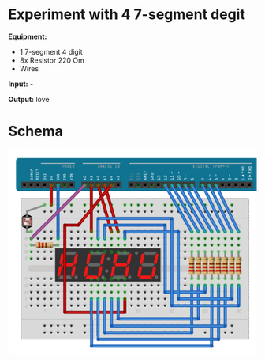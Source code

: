 # Experiment with 4 7-segment degit
**Equipment:**
- 1 7-segment 4 digit
- 8x Resistor 220 Om
- Wires

**Input:** -

**Output:** love


# Schema

![Test image](https://github.com/grigorevmp/Adrduino-projects/blob/main/Simple%20projects/Project%2019/screen.png)
